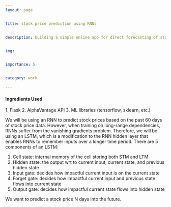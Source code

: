 ```yaml
---
layout: page


title: stock price prediction using RNNs


description: building a simple online app for direct forecasting of stock prices using recurrent neural networks


img: 


importance: 5


category: work

---
```


<h4>Ingredients Used</h4>
1. Flask
2. AlphaVantage API
3. ML libraries (tensorflow, sklearn, etc.)
<br>

We will be using an RNN to predict stock prices based on the past 60 days of stock price data.
However, when training on long-range dependencies, RNNs suffer from the vanishing gradients problem.
Therefore, we will be using an LSTM, which is a modification to the RNN hidden layer that enables RNNs to remember
inputs over a longer time period. There are 5 components of an LSTM:
1. Cell state: internal memory of the cell storing both STM and LTM
2. Hidden state: the output wrt to current input, current state, and previous hidden state
3. Input gate: decides how impactful current input is on the current state 
4. Forget gate: decides how impactful current input and previous state flows into current state
5. Output gate: decides how impactful current state flows into hidden state

We want to predict a stock price N days into the future. 




